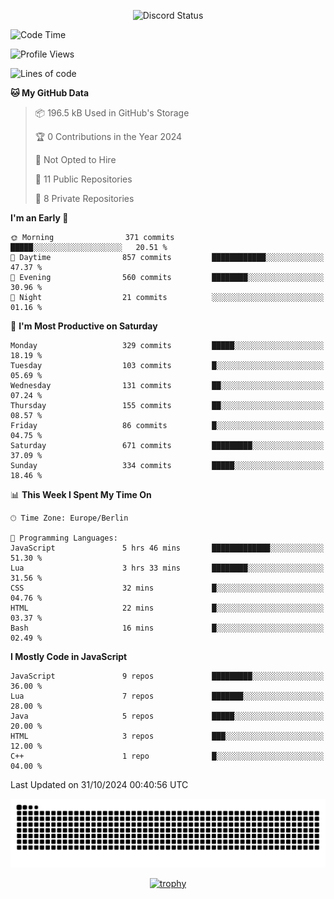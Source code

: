 <!-- Discord Status -->
<p align="center">
  <img src="https://lanyard.cnrad.dev/api/531896089096486922?borderRadius=30px" alt="Discord Status" />
</p>

<!--START_SECTION:waka-->
![Code Time](http://img.shields.io/badge/Code%20Time-963%20hrs%2059%20mins-blue)

![Profile Views](http://img.shields.io/badge/Profile%20Views-0-blue)

![Lines of code](https://img.shields.io/badge/From%20Hello%20World%20I%27ve%20Written-3.0%20million%20lines%20of%20code-blue)

**🐱 My GitHub Data** 

> 📦 196.5 kB Used in GitHub's Storage 
 > 
> 🏆 0 Contributions in the Year 2024
 > 
> 🚫 Not Opted to Hire
 > 
> 📜 11 Public Repositories 
 > 
> 🔑 8 Private Repositories 
 > 
**I'm an Early 🐤** 

```text
🌞 Morning                371 commits         █████░░░░░░░░░░░░░░░░░░░░   20.51 % 
🌆 Daytime                857 commits         ████████████░░░░░░░░░░░░░   47.37 % 
🌃 Evening                560 commits         ████████░░░░░░░░░░░░░░░░░   30.96 % 
🌙 Night                  21 commits          ░░░░░░░░░░░░░░░░░░░░░░░░░   01.16 % 
```
📅 **I'm Most Productive on Saturday** 

```text
Monday                   329 commits         █████░░░░░░░░░░░░░░░░░░░░   18.19 % 
Tuesday                  103 commits         █░░░░░░░░░░░░░░░░░░░░░░░░   05.69 % 
Wednesday                131 commits         ██░░░░░░░░░░░░░░░░░░░░░░░   07.24 % 
Thursday                 155 commits         ██░░░░░░░░░░░░░░░░░░░░░░░   08.57 % 
Friday                   86 commits          █░░░░░░░░░░░░░░░░░░░░░░░░   04.75 % 
Saturday                 671 commits         █████████░░░░░░░░░░░░░░░░   37.09 % 
Sunday                   334 commits         █████░░░░░░░░░░░░░░░░░░░░   18.46 % 
```


📊 **This Week I Spent My Time On** 

```text
🕑︎ Time Zone: Europe/Berlin

💬 Programming Languages: 
JavaScript               5 hrs 46 mins       █████████████░░░░░░░░░░░░   51.30 % 
Lua                      3 hrs 33 mins       ████████░░░░░░░░░░░░░░░░░   31.56 % 
CSS                      32 mins             █░░░░░░░░░░░░░░░░░░░░░░░░   04.76 % 
HTML                     22 mins             █░░░░░░░░░░░░░░░░░░░░░░░░   03.37 % 
Bash                     16 mins             █░░░░░░░░░░░░░░░░░░░░░░░░   02.49 % 
```

**I Mostly Code in JavaScript** 

```text
JavaScript               9 repos             █████████░░░░░░░░░░░░░░░░   36.00 % 
Lua                      7 repos             ███████░░░░░░░░░░░░░░░░░░   28.00 % 
Java                     5 repos             █████░░░░░░░░░░░░░░░░░░░░   20.00 % 
HTML                     3 repos             ███░░░░░░░░░░░░░░░░░░░░░░   12.00 % 
C++                      1 repo              █░░░░░░░░░░░░░░░░░░░░░░░░   04.00 % 
```




 Last Updated on 31/10/2024 00:40:56 UTC
<!--END_SECTION:waka-->

<!-- GitHub Contribution Snake -->
<p align="center">
  <img src="https://raw.githubusercontent.com/vxnsin/vxnsin/output/github-contribution-grid-snake-dark.svg" alt="GitHub Contribution Snake" />
</p>

<!-- GitHub Trophy -->
<p align="center">
  <a href="https://github.com/ryo-ma/github-profile-trophy">
    <img src="https://github-profile-trophy.vercel.app/?username=vxnsin&theme=onedark" alt="trophy" />
  </a>
</p>

